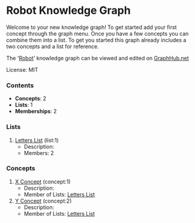 # Robot Knowledge Graph

Welcome to your new knowledge graph! To get started add your first concept through the graph menu. Once you have a few concepts you can combine them into a list. To get you started this graph already includes a two concepts and a list for reference.

The '[Robot](https://graphhub.net/robot)' knowledge graph can be viewed and edited on [GraphHub.net](https://graphhub.net)

License: MIT
### Contents
- **Concepts**: 2
- **Lists**: 1
- **Memberships**: 2
### Lists
1. [Letters List](/robot/list/letters-list?id=1) (list:1)
   - Description: 
   - Members: 2
### Concepts
1. [X Concept](/robot/concept/x-concept?id=1) (concept:1)
   - Description: 
   - Member of Lists: [Letters List](/robot/list/letters-list?id=1)
1. [Y Concept](/robot/concept/y-concept?id=2) (concept:2)
   - Description: 
   - Member of Lists: [Letters List](/robot/list/letters-list?id=1)
